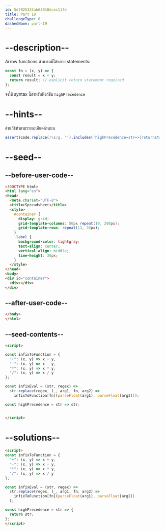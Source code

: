 ```yaml
---
id: 5d7925335ab63018dcec11fe
title: Part 19
challengeType: 0
dashedName: part-19
---
```


# --description--

Arrow functions สามารถมีได้หลาย statements:

```js
const fn = (x, y) => {
  const result = x + y;
  return result; // explicit return statement required
};
```

จงใช้ syntax นี้สำหรับฟังก์ชัน `highPrecedence`

# --hints--

อ่านวิธีทำตามรายละเอียดด้านบน

```js
assert(code.replace(/\s/g, '').includes('highPrecedence=str=>{returnstr'));
```

# --seed--

## --before-user-code--

```html
<!DOCTYPE html>
<html lang="en">
<head>
  <meta charset="UTF-8">
  <title>Spreadsheet</title>
  <style>
    #container {
      display: grid;
      grid-template-columns: 50px repeat(10, 200px);
      grid-template-rows: repeat(11, 30px);
    }
    .label {
      background-color: lightgray;
      text-align: center;
      vertical-align: middle;
      line-height: 30px;
    }
  </style>
</head>
<body>
<div id="container">
  <div></div>
</div>
```

## --after-user-code--

```html
</body>
</html>
```

## --seed-contents--

```html
<script>

const infixToFunction = {
  "+": (x, y) => x + y,
  "-": (x, y) => x - y,
  "*": (x, y) => x * y,
  "/": (x, y) => x / y
};

const infixEval = (str, regex) =>
  str.replace(regex, (_, arg1, fn, arg2) =>
    infixToFunction[fn](parseFloat(arg1), parseFloat(arg2)));

const highPrecedence = str => str;


</script>
```

# --solutions--

```html
<script>
const infixToFunction = {
  "+": (x, y) => x + y,
  "-": (x, y) => x - y,
  "*": (x, y) => x * y,
  "/": (x, y) => x / y
};

const infixEval = (str, regex) =>
  str.replace(regex, (_, arg1, fn, arg2) =>
    infixToFunction[fn](parseFloat(arg1), parseFloat(arg2))
  );

const highPrecedence = str => {
  return str;
};
</script>
```

